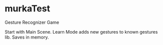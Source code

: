 # murkaTest
Gesture Recognizer Game

Start with Main Scene.
Learn Mode adds new gestures to known gestures lib. Saves in memory.